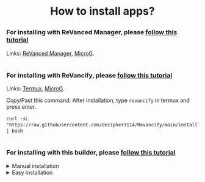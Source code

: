 # <p align="center">How to install apps?

### For installing with ReVanced Manager, please [follow this tutorial](https://mega.nz/file/3SAjiIxQ#0dWhhwk5TIEMRz4jct2ztZA1w-bbotf8tEBEzxd1C1Y)
Links: [ReVanced Manager](https://github.com/ReVanced/revanced-manager/releases/latest), [MicroG](https://github.com/WSTxda/MicroG-RE/releases/latest).
#
### For installing with ReVancify, please [follow this tutorial](https://mega.nz/file/vaoTALpD#6ZMQ6DpYWIbXPu6u_s0X5MghSS_J26duI574NCNa8ME)
Links: [Termux](https://github.com/termux/termux-app/releases/latest), [MicroG](https://github.com/WSTxda/MicroG-RE/releases/latest).

Copy/Past this command: After installation, type ```revancify``` in termux and press enter.
```console
curl -sL "https://raw.githubusercontent.com/decipher3114/Revancify/main/install.sh" | bash
```
#
### For installing with this builder, please [follow this tutorial](https://github.com/Kevinr99089/ReVanced.Builder/blob/main/install.md#for-installing-with-this-builder-please-follow-this-tutorial)
<details>
  <summary>Manual installation</summary>

> **The signatures are different from ReVanced Manager. You must uninstalling the application patched by RV Manager for use these releases (export your settings before uninstalling it).**
#

Go to [Releases](https://github.com/kevinr99089/ReVanced.Builder) page, scroll down and click on the application you want (For my exemple, YT-ReVanced), then on [MicroG-RE](https://github.com/WSTxda/MicroG-RE/releases/latest) (required for use these mods):

<img src=".github/Installation/03.png">

and click on MicroG_RE_x.x.apk :

<img src=".github/Installation/04.png">

---

Disabling Play Protect is necessary if, **only if** applications refuse to be installed.

Go to Play Store, click on your profile picture in the top right-hand corner, then click on "Manage app & device"  :

<img src=".github/Installation/05.png">

then on "No harmful apps found"

<img src=".github/Installation/06.png">

Click on the settings icon In the top right-hand corner of the screen :

<img src=".github/Installation/07.png">

and disable "Scan apps with Play Protect" :

<img src=".github/Installation/08.png">

Remember to re-enable it if you had to disable it to install applications.

---

First click on MicroG_RE_X.X.apk in the notification bar:

<img src=".github/Installation/09.png">

if you have never installed applications from the Web, you need to enable 'Unknown Sources' in settings:

<img src=".github/Installation/10.png">
-
and allow permissions:

<img src=".github/Installation/11.png">

Another pop-up will appear, click on "install".

<img src=".github/Installation/12.png">

Once microG Services is installed, click on OK and click on YT-ReVanced(in the notification bar) and click on "Install"

<img src=".github/Installation/13.png">

Once done, Go to Home screen (or Settings > Apps), and go to MicroG settings :

<img src=".github/Installation/14.png">

Go to permissions :

<img src=".github/Installation/15.png">

and enable everything :

<img src=".github/Installation/16.png">

Return to the previous menu and go to battery: 

<img src=".github/Installation/31.png">

and set this app as 'Unrestricted' :

<img src=".github/Installation/17.png">

and you're done. Now open YT, go to library and click "+" to sign in to your Google account.

</details>
<details>
    <summary>Easy installation</summary>

> **The signatures are different from ReVanced Manager. You must uninstalling the application patched by RV Manager for use these releases (export your settings before uninstalling it).**

> This installation method was inspired by a friend, [Support his efforts](https://github.com/peternmuller/revanced-builder).

#

Go to [Obtainium Releases](https://github.com/ImranR98/Obtainium/releases/latest) page, scroll down and select the application corresponding to your processor architecture (for my exemple, arm64-v8a):

<img src=".github/Installation/20.png">

---

Disabling Play Protect is necessary if, **only if** application refuse to be installed.

Go to Play Store, click on your profile picture in the top right-hand corner, then click on "Manage app & device"  :

<img src=".github/Installation/05.png">

then on "No harmful apps found"

<img src=".github/Installation/06.png">

Click on the settings icon In the top right-hand corner of the screen :

<img src=".github/Installation/07.png">

and disable "Scan apps with Play Protect" :

<img src=".github/Installation/08.png">

Remember to re-enable it if you had to disable it to install applications.

---

Click on the application you've just downloaded in the notification bar, if you have never installed applications from the Web, you need to enable 'Unknown Sources' in settings:

<img src=".github/Installation/10.png">

and allow permission: 

<img src=".github/Installation/11.png">

 then install app :

<img src=".github/Installation/21.png">

once installed, open Obtainium, the application looks complicated, but it's not.
Click on Add App, and paste this link into App Source URL *:
```console
https://www.github.com/Kevinr99089/ReVanced.Builder
```


<img src=".github/Installation/22.png">

Once pasted, settings will open. Check "Verify the 'latest' tag":

<img src=".github/Installation/23.png">

Scroll a little more and in "Regular Expression", type "yt-revanced", uncheck "Attempt to filter APKs by CPU architecture if possible" and type the name you want (optional):

<img src=".github/Installation/24.png">

Scroll up again and click on "Add":

<img src=".github/Installation/25.png">

<details>
    <summary>install YT-Music (optional)</summary>

Click again on "Add App", and paste this link into App Source URL *:
```console
https://www.github.com/Kevinr99089/ReVanced.Builder
```
Check again "Verify the 'latest' tag":

<img src=".github/Installation/23.png">

Scroll down and in "Regular Expression", type "music-revanced", check "Attempt to filter APKs by CPU architecture if possible" and type the name you want (optional):

<img src=".github/Installation/26.png">

Scroll up and click on "Add"

<img src=".github/Installation/25.png">

</details>


Click for the last time on "Add App", and paste this link into App Source URL *:
```console
https://github.com/WSTxda/MicroG-RE
```
Check "Verify the 'latest' tag":

<img src=".github/Installation/23.png">

Since this release has only one application, don't set "Regular Expressions", uncheck "Attempt to filter APKs by CPU architecture if possible" and type the name you want (optional):

<img src=".github/Installation/27.png">

and type "Add"

<img src=".github/Installation/28.png">

Perfect, the 2 or 3 applications are ready to install. Just click on the download icon on the applications
<img src=".github/Installation/29.png">

Once done, Go to Home screen (or Settings > Apps), and go to MicroG settings :

<img src=".github/Installation/14.png">

Go to permissions :

<img src=".github/Installation/15.png">

and enable everything :

<img src=".github/Installation/16.png">

Return to the previous menu and go to battery: 

<img src=".github/Installation/31.png">

and set this app as 'Unrestricted' :

<img src=".github/Installation/17.png">

and you're done. Now open YT, go to library and click "+" to sign in to your Google account.

<details>
    <summary>About Regular Expressions on Obtainium</summary>

  Obtainium can be used on other repositories or other sites, regular expressions can be useful.
  Q- What are regular expressions?
  A- It can be used to filter files. To make it easier to download a particular file, or to avoid downloading a another file.

  See an example with this image :

  <img src=".github/Installation/30.png">

You'll see 2 releases: if you choose 'yt-revanced' as a regular expression, it will ask you to choose from all applications containing 'yt-revanced' (if there's only one, as in the example, it will download it directly).
If, on the other hand, you check the 'invert regular expression', it will exclude all files containing 'yt-revanced', It will then propose all releases that do not include 'yt-revanced'. (As in the example, there are 2 applications, it will download 'music-revanced' by default.)

However, avoid selecting the application version as a regular expression, because in case of update, the requested version may no longer be available.

More information here: https://github.com/ImranR98/Obtainium/wiki#basics .

In addition to regular expressions, Obtainium is useful for facilitating installation, checking for updates regularly (according to the duration selected in the app settings), and sending you a notification to let you know when an update is available for your applications. You can combine it with Shizuku to automate the installation of updates. however, when there is more than one release, it may not install automatically.
  
</details>

</details>
